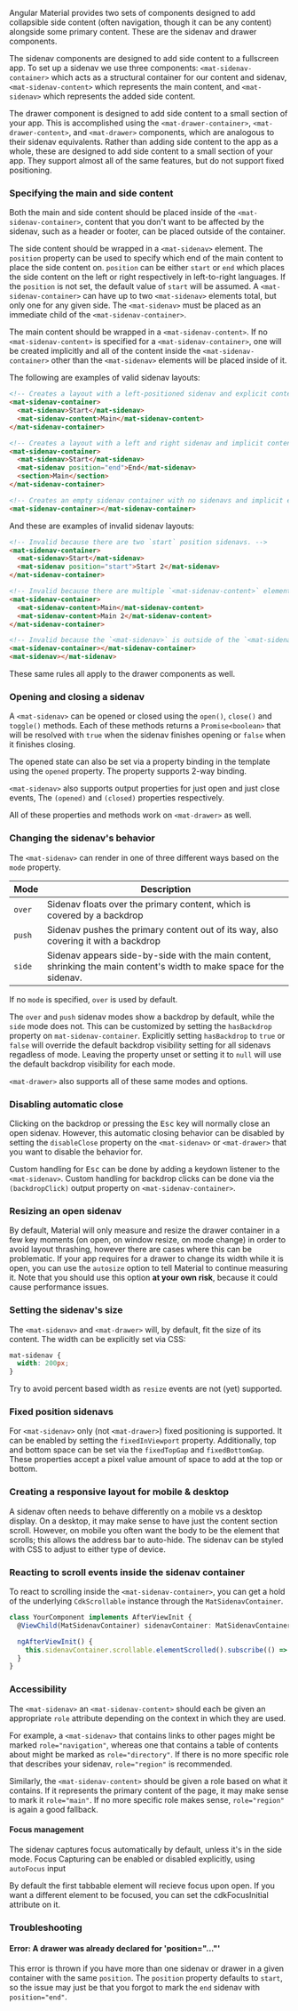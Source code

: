 Angular Material provides two sets of components designed to add collapsible side content (often
navigation, though it can be any content) alongside some primary content. These are the sidenav and
drawer components.

The sidenav components are designed to add side content to a fullscreen app. To set up a sidenav we
use three components: `<mat-sidenav-container>` which acts as a structural container for our content
and sidenav, `<mat-sidenav-content>` which represents the main content, and `<mat-sidenav>` which
represents the added side content.

<!-- example(sidenav-overview) -->

The drawer component is designed to add side content to a small section of your app. This is
accomplished using the `<mat-drawer-container>`, `<mat-drawer-content>`, and `<mat-drawer>`
components, which are analogous to their sidenav equivalents. Rather than adding side content to the
app as a whole, these are designed to add side content to a small section of your app. They support
almost all of the same features, but do not support fixed positioning.

<!-- example(sidenav-drawer-overview) -->

### Specifying the main and side content

Both the main and side content should be placed inside of the `<mat-sidenav-container>`, content
that you don't want to be affected by the sidenav, such as a header or footer, can be placed outside
of the container.

The side content should be wrapped in a `<mat-sidenav>` element. The `position` property can be used
to specify which end of the main content to place the side content on. `position` can be either
`start` or `end` which places the side content on the left or right respectively in left-to-right
languages. If the `position` is not set, the default value of `start` will be assumed. A
`<mat-sidenav-container>` can have up to two `<mat-sidenav>` elements total, but only one for any
given side. The `<mat-sidenav>` must be placed as an immediate child of the `<mat-sidenav-container>`.

The main content should be wrapped in a `<mat-sidenav-content>`. If no `<mat-sidenav-content>` is
specified for a `<mat-sidenav-container>`, one will be created implicitly and all of the content
inside the `<mat-sidenav-container>` other than the `<mat-sidenav>` elements will be placed inside
of it.

<!-- example(sidenav-position) -->

The following are examples of valid sidenav layouts:

```html
<!-- Creates a layout with a left-positioned sidenav and explicit content. -->
<mat-sidenav-container>
  <mat-sidenav>Start</mat-sidenav>
  <mat-sidenav-content>Main</mat-sidenav-content>
</mat-sidenav-container>
```

```html
<!-- Creates a layout with a left and right sidenav and implicit content. -->
<mat-sidenav-container>
  <mat-sidenav>Start</mat-sidenav>
  <mat-sidenav position="end">End</mat-sidenav>
  <section>Main</section>
</mat-sidenav-container>
```

```html
<!-- Creates an empty sidenav container with no sidenavs and implicit empty content. -->
<mat-sidenav-container></mat-sidenav-container>
```

And these are examples of invalid sidenav layouts:

```html
<!-- Invalid because there are two `start` position sidenavs. -->
<mat-sidenav-container>
  <mat-sidenav>Start</mat-sidenav>
  <mat-sidenav position="start">Start 2</mat-sidenav>
</mat-sidenav-container>
```

```html
<!-- Invalid because there are multiple `<mat-sidenav-content>` elements. -->
<mat-sidenav-container>
  <mat-sidenav-content>Main</mat-sidenav-content>
  <mat-sidenav-content>Main 2</mat-sidenav-content>
</mat-sidenav-container>
```

```html
<!-- Invalid because the `<mat-sidenav>` is outside of the `<mat-sidenav-container>`. -->
<mat-sidenav-container></mat-sidenav-container>
<mat-sidenav></mat-sidenav>
```

These same rules all apply to the drawer components as well.

### Opening and closing a sidenav

A `<mat-sidenav>` can be opened or closed using the `open()`, `close()` and `toggle()` methods. Each
of these methods returns a `Promise<boolean>` that will be resolved with `true` when the sidenav
finishes opening or `false` when it finishes closing.

The opened state can also be set via a property binding in the template using the `opened` property.
The property supports 2-way binding.

`<mat-sidenav>` also supports output properties for just open and just close events, The `(opened)`
and `(closed)` properties respectively.

<!-- example(sidenav-open-close) -->

All of these properties and methods work on `<mat-drawer>` as well.

### Changing the sidenav's behavior

The `<mat-sidenav>` can render in one of three different ways based on the `mode` property.

| Mode   | Description                                                                             |
|--------|-----------------------------------------------------------------------------------------|
| `over` | Sidenav floats over the primary content, which is covered by a backdrop                 |
| `push` | Sidenav pushes the primary content out of its way, also covering it with a backdrop     |
| `side` | Sidenav appears side-by-side with the main content, shrinking the main content's width to make space for the sidenav. |

If no `mode` is specified, `over` is used by default.

<!-- example(sidenav-mode) -->

The `over` and `push` sidenav modes show a backdrop by default, while the `side` mode does not. This
can be customized by setting the `hasBackdrop` property on `mat-sidenav-container`. Explicitly
setting `hasBackdrop` to `true` or `false` will override the default backdrop visibility setting for
all sidenavs regadless of mode. Leaving the property unset or setting it to `null` will use the
default backdrop visibility for each mode.

<!-- example(sidenav-backdrop) -->

`<mat-drawer>` also supports all of these same modes and options.

### Disabling automatic close

Clicking on the backdrop or pressing the <kbd>Esc</kbd> key will normally close an open sidenav.
However, this automatic closing behavior can be disabled by setting the `disableClose` property on
the `<mat-sidenav>` or `<mat-drawer>` that you want to disable the behavior for.

Custom handling for <kbd>Esc</kbd> can be done by adding a keydown listener to the `<mat-sidenav>`.
Custom handling for backdrop clicks can be done via the `(backdropClick)` output property on
`<mat-sidenav-container>`.

<!-- example(sidenav-disable-close) -->

### Resizing an open sidenav
By default, Material will only measure and resize the drawer container in a few key moments
(on open, on window resize, on mode change) in order to avoid layout thrashing, however there
are cases where this can be problematic. If your app requires for a drawer to change its width
while it is open, you can use the `autosize` option to tell Material to continue measuring it.
Note that you should use this option **at your own risk**, because it could cause performance
issues.

<!-- example(sidenav-autosize) -->

### Setting the sidenav's size

The `<mat-sidenav>` and `<mat-drawer>` will, by default, fit the size of its content. The width can
be explicitly set via CSS:

```css
mat-sidenav {
  width: 200px;
}
```

Try to avoid percent based width as `resize` events are not (yet) supported.

### Fixed position sidenavs

For `<mat-sidenav>` only (not `<mat-drawer>`) fixed positioning is supported. It can be enabled by
setting the `fixedInViewport` property. Additionally, top and bottom space can be set via the
`fixedTopGap` and `fixedBottomGap`. These properties accept a pixel value amount of space to add at
the top or bottom.

<!-- example(sidenav-fixed) -->

### Creating a responsive layout for mobile & desktop

A sidenav often needs to behave differently on a mobile vs a desktop display. On a desktop, it may
make sense to have just the content section scroll. However, on mobile you often want the body to be
the element that scrolls; this allows the address bar to auto-hide. The sidenav can be styled with
CSS to adjust to either type of device.

<!-- example(sidenav-responsive) -->

### Reacting to scroll events inside the sidenav container

To react to scrolling inside the `<mat-sidenav-container>`, you can get a hold of the underlying
`CdkScrollable` instance through the `MatSidenavContainer`.

```ts
class YourComponent implements AfterViewInit {
  @ViewChild(MatSidenavContainer) sidenavContainer: MatSidenavContainer;

  ngAfterViewInit() {
    this.sidenavContainer.scrollable.elementScrolled().subscribe(() => /* react to scrolling */);
  }
}
```

### Accessibility

The `<mat-sidenav>` an `<mat-sidenav-content>` should each be given an appropriate `role` attribute
depending on the context in which they are used.

For example, a `<mat-sidenav>` that contains links
to other pages might be marked `role="navigation"`, whereas one that contains a table of
contents about might be marked as `role="directory"`. If there is no more specific role that
describes your sidenav, `role="region"` is recommended.

Similarly, the `<mat-sidenav-content>` should be given a role based on what it contains. If it
represents the primary content of the page, it may make sense to mark it `role="main"`. If no more
specific role makes sense, `role="region"` is again a good fallback.

#### Focus management
The sidenav captures focus automatically by default, unless it's in the side mode. Focus Capturing can be enabled or disabled explicitly, using `autoFocus` input

By default the first tabbable element will recieve focus upon open. If you want a different element to be focused, you can set the cdkFocusInitial attribute on it.

### Troubleshooting

#### Error: A drawer was already declared for 'position="..."'

This error is thrown if you have more than one sidenav or drawer in a given container with the same
`position`. The `position` property defaults to `start`, so the issue may just be that you forgot to
mark the `end` sidenav with `position="end"`.
